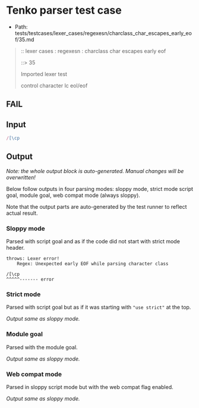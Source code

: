 # Tenko parser test case

- Path: tests/testcases/lexer_cases/regexesn/charclass_char_escapes_early_eof/35.md

> :: lexer cases : regexesn : charclass char escapes early eof
>
> ::> 35
>
> Imported lexer test
>
> control character lc eol/eof

## FAIL

## Input

`````js
/[\cp
`````

## Output

_Note: the whole output block is auto-generated. Manual changes will be overwritten!_

Below follow outputs in four parsing modes: sloppy mode, strict mode script goal, module goal, web compat mode (always sloppy).

Note that the output parts are auto-generated by the test runner to reflect actual result.

### Sloppy mode

Parsed with script goal and as if the code did not start with strict mode header.

`````
throws: Lexer error!
    Regex: Unexpected early EOF while parsing character class

/[\cp
^^^^^------- error
`````

### Strict mode

Parsed with script goal but as if it was starting with `"use strict"` at the top.

_Output same as sloppy mode._

### Module goal

Parsed with the module goal.

_Output same as sloppy mode._

### Web compat mode

Parsed in sloppy script mode but with the web compat flag enabled.

_Output same as sloppy mode._
